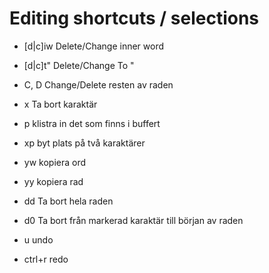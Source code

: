 # Editing shortcuts / selections


- [d|c]iw           Delete/Change inner word
- [d|c]t"           Delete/Change To "
- C, D              Change/Delete resten av raden
- x                 Ta bort karaktär
- p                 klistra in det som finns i buffert
- xp                byt plats på två karaktärer


- yw                kopiera ord
- yy                kopiera rad
- dd                Ta bort hela raden
- d0                Ta bort från markerad karaktär till början av raden


- u                 undo
- ctrl+r            redo
